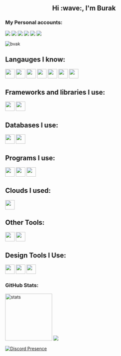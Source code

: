 <h2 align="center">Hi :wave:, I'm Burak</h2>
<h3>My Personal accounts:</h3>
<p align="left">
<a href="https://discord.com/users/470548458072440842" target"blank_"><img src="https://img.shields.io/badge/discord%20-7289DA.svg?&style=for-the-badge&logo=discord&logoColor=white"></a>
<a href="https://instagram.com/3.10.00s" target"blank_"><img src="https://img.shields.io/badge/INSTAGRAM%20-DC3175.svg?&style=for-the-badge&logo=instagram&logoColor=white"></a>
<a href="https://open.spotify.com/user/9tmyd4phnj1ca04ojccpnndu4" target"blank_"><img src="https://img.shields.io/badge/Spotify-1ED760?&style=for-the-badge&logo=spotify&logoColor=white"></a>
<a href="https://medium.com/@burakyabgu" target"blank_"><img src="https://img.shields.io/badge/medium-%2312100E.svg?&style=for-the-badge&logo=medium&logoColor=white"></a>
<a href="https://twitter.com/burakyabguu" target"blank_"><img src="https://img.shields.io/badge/twitter-%231DA1F2.svg?&style=for-the-badge&logo=twitter&logoColor=white"></a>
<a href = "mailto:burakyabgu@gmail.com"> <img src ="https://img.shields.io/badge/Gmail-D14836?style=for-the-badge&logo=gmail&logoColor=white"></a>

  
</p>
  
<img src="https://komarev.com/ghpvc/?username=burakyabgu&label=Ziyaretçi%20Sayısı&color=37F613" alt="bvak" />

## Langauges I know:

<code><img height="30" src="https://img.shields.io/badge/Java%20-red.svg?&style=for-the-badge&logo=java&logoColor=white"></code>
<code><img height="30" src="https://camo.githubusercontent.com/7bb8a185dec2fc30ca43e4b63cbaba213034b14191e097be7fee58884a5599a8/68747470733a2f2f616b6966393734382e6d652f6261646765732f707974686f6e2e737667"></code>
<code><img height="30" src="https://camo.githubusercontent.com/e988dbddd23f51aed1cafbc52871a54b98a997c8d9750623a7f2c1b7d359bcf4/68747470733a2f2f616b6966393734382e6d652f6261646765732f68746d6c352e737667"></code>
<code><img height="30" src="https://camo.githubusercontent.com/8b392ec84f9229dfc01109f07f3f50e5226423eef27cb4ca599df4737f9a072b/68747470733a2f2f616b6966393734382e6d652f6261646765732f637373332e737667"></code>
<code><img height="30" src="https://img.shields.io/badge/javascript%20-F7DF1E.svg?&style=for-the-badge&logo=javascript&logoColor=black"></code>
<code><img height="30" src="https://img.shields.io/badge/typescript%20-3178C6.svg?&style=for-the-badge&logo=typescript&logoColor=white"></code>
<code><img height="30" src="https://camo.githubusercontent.com/bafa2e5e59b4b608031674d733fd0d1bf940c579785b463d113abde6f6e4f3e0/68747470733a2f2f616b6966393734382e6d652f6261646765732f6a736f6e2e737667"></code>

## Frameworks and libraries I use:
<code><img height="30" src="https://img.shields.io/badge/django%20-092E20.svg?&style=for-the-badge&logo=django&logoColor=white"></code>
<code><img height="30" src="https://img.shields.io/badge/Bootstrap%20-7D11F8.svg?&style=for-the-badge&logo=bootstrap&logoColor=white"></code>

## Databases I use:
<code><img height="30" src="https://img.shields.io/badge/mysql%20%20-black.svg?&style=for-the-badge&logo=mysql&logoColor=white"></code>
<code><img height="30" src="https://img.shields.io/badge/mongodb%20%20-lightgreen.svg?&style=for-the-badge&logo=mongodb&logoColor=white"></code>

## Programs I use:
<code><img height="30" src="https://camo.githubusercontent.com/4fd0df1ee5fa900971e661d2a3cc69588aa1052ff4848a4041fd8db6507a936a/68747470733a2f2f616b6966393734382e6d652f6261646765732f7673632e737667"></code>
<code><img height="30" src="https://img.shields.io/badge/intellij%20idea%20%20-black.svg?&style=for-the-badge&logo=intellij-idea&logoColor=white"></code>
<code><img height="30" src="https://img.shields.io/badge/eclipse%20%20-2F2057.svg?&style=for-the-badge&logo=eclipse&logoColor=white"></code>


## Clouds I used:
<code><img height="30" src="https://img.shields.io/badge/glitch%20-684FFF.svg?&style=for-the-badge&logo=glitch&logoColor=white"></code>

## Other Tools:
<code><img height="30" src="https://img.shields.io/badge/NPM-%23000000.svg?style=for-the-badge&logo=npm&logoColor=white"></code>
<code><img height="30" src="https://img.shields.io/badge/git%20-black.svg?&style=for-the-badge&logo=git&logoColor=orange"></code>

## Design Tools I Use:
 <code><a href="https://www.adobe.com/tr/products/photoshop.html"><img height="30" src="https://upload.wikimedia.org/wikipedia/commons/thumb/a/af/Adobe_Photoshop_CC_icon.svg/1200px-Adobe_Photoshop_CC_icon.svg.png"></a></code>
<code><a href="https://www.adobe.com/tr/products/photoshop.html"><img height="30" src="https://upload.wikimedia.org/wikipedia/commons/thumb/4/48/Adobe_InDesign_CC_icon.svg/800px-Adobe_InDesign_CC_icon.svg.png"></a></code>
<code><a href="https://www.adobe.com/tr/products/illustrator.html"><img height="30" src="https://upload.wikimedia.org/wikipedia/commons/thumb/f/fb/Adobe_Illustrator_CC_icon.svg/1200px-Adobe_Illustrator_CC_icon.svg.png"></a></code>

<h3 align="left">GitHub Stats:</h3>
<p align="left"><img src="https://github-readme-stats.vercel.app/api?username=burakyabgu&count_private=true&show_icons=true&theme=dark&hide_border=true" width="%100" height="150px" alt="stats" />
 <img src="https://github-readme-stats.vercel.app/api/top-langs/?username=burakyabgu&layout=compact&theme=dark&hide_border=true" />

[![Discord Presence](https://lanyard-profile-readme.vercel.app/api/470548458072440842)](https://discord.com/users/470548458072440842)
